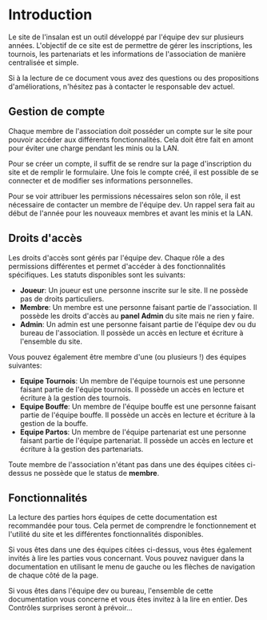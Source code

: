 # Introduction

Le site de l'insalan est un outil développé par l'équipe dev sur plusieurs
années. L'objectif de ce site est de permettre de gérer les inscriptions, les
tournois, les partenariats et les informations de l'association de manière
centralisée et simple.

Si à la lecture de ce document vous avez des questions ou des propositions
d'améliorations, n'hésitez pas à contacter le responsable dev actuel. 

## Gestion de compte

Chaque membre de l'association doit posséder un compte sur le site pour pouvoir
accéder aux différents fonctionnalités. Cela doit être fait en amont pour éviter
une charge pendant les minis ou la LAN.

Pour se créer un compte, il suffit de se rendre sur la page d'inscription du
site et de remplir le formulaire. Une fois le compte créé, il est possible de se
connecter et de modifier ses informations personnelles.

Pour se voir attribuer les permissions nécessaires selon son rôle, il est
nécessaire de contacter un membre de l'équipe dev. Un rappel sera fait au début
de l'année pour les nouveaux membres et avant les minis et la LAN.

## Droits d'accès

Les droits d'accès sont gérés par l'équipe dev. Chaque rôle a des permissions
différentes et permet d'accéder à des fonctionnalités spécifiques. Les statuts
disponibles sont les suivants:

- **Joueur**: Un joueur est une personne inscrite sur le site. Il ne possède pas
  de droits particuliers.
- **Membre**: Un membre est une personne faisant partie de l'association. Il
  possède les droits d'accès au **panel Admin** du site mais ne rien y faire.
- **Admin**: Un admin est une personne faisant partie de l'équipe dev ou du
  bureau de l'association. Il possède un accès en lecture et écriture à
  l'ensemble du site.

Vous pouvez également être membre d'une (ou plusieurs !) des équipes suivantes:
- **Equipe Tournois**: Un membre de l'équipe tournois est une personne faisant
  partie de l'équipe tournois. Il possède un accès en lecture et écriture à la
  gestion des tournois.
- **Equipe Bouffe**: Un membre de l'équipe bouffe est une personne faisant
  partie de l'équipe bouffe. Il possède un accès en lecture et écriture à la
  gestion de la bouffe.
- **Equipe Partos**: Un membre de l'équipe partenariat est une personne faisant
  partie de l'équipe partenariat. Il possède un accès en lecture et écriture à
  la gestion des partenariats.

Toute membre de l'association n'étant pas dans une des équipes citées ci-dessus
ne possède que le status de **membre**.

## Fonctionnalités

La lecture des parties hors équipes de cette documentation est recommandée pour
tous. Cela permet de comprendre le fonctionnement et l'utilité du site et les
différentes fonctionnalités disponibles.

Si vous êtes dans une des équipes citées ci-dessus, vous êtes également invités
à lire les parties vous concernant. Vous pouvez naviguer dans la documentation
en utilisant le menu de gauche ou les flèches de navigation de chaque côté de la
page.

Si vous êtes dans l'équipe dev ou bureau, l'ensemble de cette documentation vous
concerne et vous êtes invitez à la lire en entier. Des Contrôles surprises
seront à prévoir...
